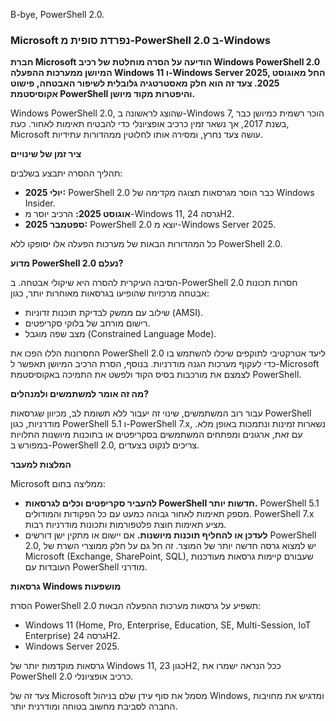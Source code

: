 B-bye, PowerShell 2.0.

### Microsoft נפרדת סופית מ-PowerShell 2.0 ב-Windows

**חברת Microsoft הודיעה על הסרה מוחלטת של רכיב Windows PowerShell 2.0 המיושן ממערכות ההפעלה Windows 11 ו-Windows Server 2025, החל מאוגוסט 2025. צעד זה הוא חלק מאסטרטגיה גלובלית לשיפור האבטחה, פישוט אקוסיסטמת PowerShell והיפטרות מקוד מיושן.**

Windows PowerShell 2.0, שהוצג לראשונה ב-Windows 7, הוכר רשמית כמיושן כבר בשנת 2017, אך נשאר זמין כרכיב אופציונלי כדי להבטיח תאימות לאחור. כעת, Microsoft עושה צעד נחרץ, ומסירה אותו לחלוטין ממהדורות עתידיות.

**ציר זמן של שינויים**

תהליך ההסרה יתבצע בשלבים:

*   **יולי 2025:** PowerShell 2.0 כבר הוסר מגרסאות תצוגה מקדימה של Windows Insider.
*   **אוגוסט 2025:** הרכיב יוסר מ-Windows 11, גרסה 24H2.
*   **ספטמבר 2025:** PowerShell 2.0 יוצא מ-Windows Server 2025.

כל המהדורות הבאות של מערכות הפעלה אלו יסופקו ללא PowerShell 2.0.

**מדוע PowerShell 2.0 נעלם?**

הסיבה העיקרית להסרה היא שיקולי אבטחה. ב-PowerShell 2.0 חסרות תכונות אבטחה מרכזיות שהופיעו בגרסאות מאוחרות יותר, כגון:

*   שילוב עם ממשק לבדיקת תוכנות זדוניות (AMSI).
*   רישום מורחב של בלוקי סקריפטים.
*   מצב שפה מוגבל (Constrained Language Mode).

החסרונות הללו הפכו את PowerShell 2.0 ליעד אטרקטיבי לתוקפים שיכלו להשתמש בו כדי לעקוף מערכות הגנה מודרניות. בנוסף, הסרת הרכיב המיושן תאפשר ל-Microsoft לצמצם את מורכבות בסיס הקוד ולפשט את התמיכה באקוסיסטמת PowerShell.

**מה זה אומר למשתמשים ולמנהלים?**

עבור רוב המשתמשים, שינוי זה יעבור ללא תשומת לב, מכיוון שגרסאות PowerShell מודרניות, כגון PowerShell 5.1 ו-PowerShell 7.x, נשארות זמינות ונתמכות באופן מלא. עם זאת, ארגונים ומפתחים המשתמשים בסקריפטים או בתוכנות מיושנות התלויות במפורש ב-PowerShell 2.0, צריכים לנקוט בצעדים.

**המלצות למעבר**

Microsoft ממליצה בחום:

*   **להעביר סקריפטים וכלים לגרסאות PowerShell חדשות יותר.** PowerShell 5.1 מספק תאימות לאחור גבוהה כמעט עם כל הפקודות והמודולים. PowerShell 7.x מציע תאימות חוצת פלטפורמות ותכונות מודרניות רבות.
*   **לעדכן או להחליף תוכנות מיושנות.** אם יישום או מתקין ישן דורשים PowerShell 2.0, יש למצוא גרסה חדשה יותר של המוצר. זה חל גם על חלק ממוצרי השרת של Microsoft (Exchange, SharePoint, SQL), שעבורם קיימות גרסאות מעודכנות העובדות עם PowerShell מודרני.

**גרסאות Windows מושפעות**

הסרת PowerShell 2.0 תשפיע על גרסאות מערכות ההפעלה הבאות:

*   Windows 11 (Home, Pro, Enterprise, Education, SE, Multi-Session, IoT Enterprise) גרסה 24H2.
*   Windows Server 2025.

גרסאות מוקדמות יותר של Windows 11, כגון 23H2, ככל הנראה ישמרו את PowerShell 2.0 כרכיב אופציונלי.

צעד זה של Microsoft מסמל את סוף עידן שלם בניהול Windows, ומדגיש את מחויבות החברה לסביבת מחשוב בטוחה ומודרנית יותר.